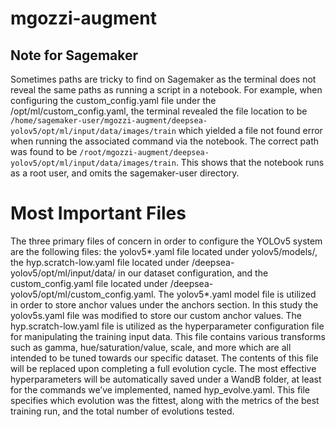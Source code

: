 # mgozzi-augment
## Note for Sagemaker
Sometimes paths are tricky to find on Sagemaker as the terminal does not reveal the same paths as running a script in a notebook. For example, when configuring the custom_config.yaml file under the /opt/ml/custom_config.yaml, the terminal revealed the file location to be <code>/home/sagemaker-user/mgozzi-augment/deepsea-yolov5/opt/ml/input/data/images/train</code> which yielded a file not found error when running the associated command via the notebook. The correct path was found to be <code>/root/mgozzi-augment/deepsea-yolov5/opt/ml/input/data/images/train</code>. This shows that the notebook runs as a root user, and omits the sagemaker-user directory. 

# Most Important Files
The three primary files of concern in order to configure the YOLOv5 system are the following files: the yolov5*.yaml file located under yolov5/models/, the hyp.scratch-low.yaml file located under /deepsea-yolov5/opt/ml/input/data/ in our dataset configuration, and the custom_config.yaml file located under /deepsea-yolov5/opt/ml/custom_config.yaml. The yolov5*.yaml model file is utilized in order to store anchor values under the anchors section. In this study the yolov5s.yaml file was modified to store our custom anchor values. The hyp.scratch-low.yaml file is utilized as the hyperparameter configuration file for manipulating the training input data. This file contains various transforms such as gamma, hue/saturation/value, scale, and more which are all intended to be tuned towards our specific dataset. The contents of this file will be replaced upon completing a full evolution cycle. The most effective hyperparameters will be automatically saved under a WandB folder, at least for the commands we’ve implemented, named hyp_evolve.yaml. This file specifies which evolution was the fittest, along with the metrics of the best training run, and the total number of evolutions tested. 
